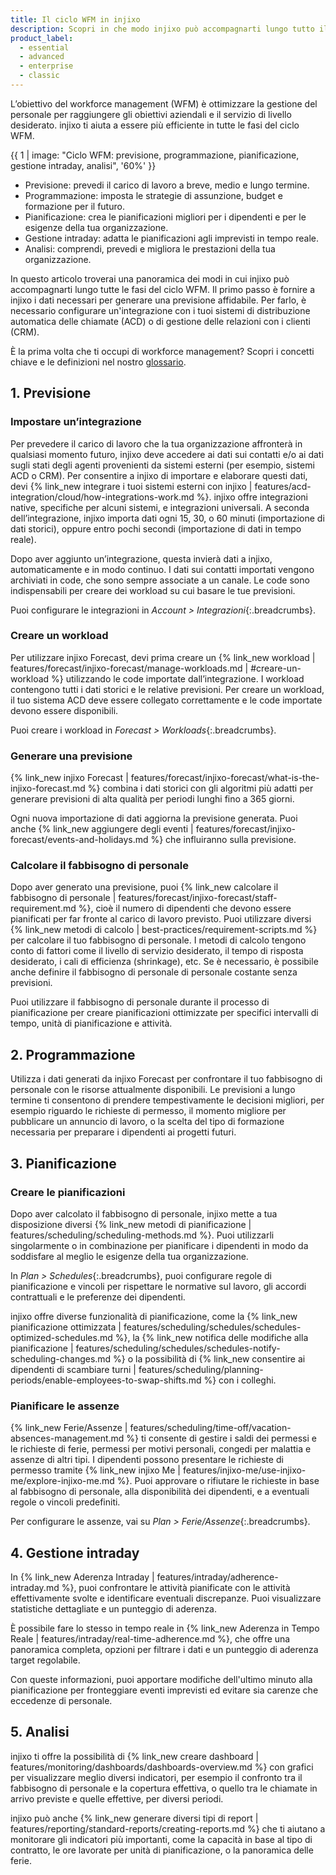 ```yaml
---
title: Il ciclo WFM in injixo
description: Scopri in che modo injixo può accompagnarti lungo tutto il ciclo WFM
product_label:
  - essential
  - advanced
  - enterprise
  - classic
---
```


L’obiettivo del workforce management (WFM) è ottimizzare la gestione del personale per raggiungere gli obiettivi aziendali e il servizio di livello desiderato. injixo ti aiuta a essere più efficiente in tutte le fasi del ciclo WFM.

  {{ 1 | image: "Ciclo WFM: previsione, programmazione, pianificazione, gestione intraday, analisi", '60%' }}

- Previsione: prevedi il carico di lavoro a breve, medio e lungo termine.
- Programmazione: imposta le strategie di assunzione, budget e formazione per il futuro.
- Pianificazione: crea le pianificazioni migliori per i dipendenti e per le esigenze della tua organizzazione.
- Gestione intraday: adatta le pianificazioni agli imprevisti in tempo reale.
- Analisi: comprendi, prevedi e migliora le prestazioni della tua organizzazione.

In questo articolo troverai una panoramica dei modi in cui injixo può accompagnarti lungo tutte le fasi del ciclo WFM.
Il primo passo è fornire a injixo i dati necessari per generare una previsione affidabile. Per farlo, è necessario configurare un'integrazione con i tuoi sistemi di distribuzione automatica delle chiamate (ACD) o di gestione delle relazioni con i clienti (CRM).

È la prima volta che ti occupi di workforce management? Scopri i concetti chiave e le definizioni nel nostro [glossario](https://help.injixo.com/it/glossary/overview).

## 1. Previsione

### Impostare un’integrazione

Per prevedere il carico di lavoro che la tua organizzazione affronterà in qualsiasi momento futuro, injixo deve accedere ai dati sui contatti e/o ai dati sugli stati degli agenti provenienti da sistemi esterni (per esempio, sistemi ACD o CRM). Per consentire a injixo di importare e elaborare questi dati, devi {% link_new integrare i tuoi sistemi esterni con injixo | features/acd-integration/cloud/how-integrations-work.md %}. injixo offre integrazioni native, specifiche per alcuni sistemi, e integrazioni universali. A seconda dell’integrazione, injixo importa dati ogni 15, 30, o 60 minuti (importazione di dati storici), oppure entro pochi secondi (importazione di dati in tempo reale). 

Dopo aver aggiunto un’integrazione, questa invierà dati a injixo, automaticamente e in modo continuo.
I dati sui contatti importati vengono archiviati in code, che sono sempre associate a un canale. Le code sono indispensabili per creare dei workload su cui basare le tue previsioni.

Puoi configurare le integrazioni in _Account > Integrazioni_{:.breadcrumbs}.

### Creare un workload  

Per utilizzare injixo Forecast, devi prima creare un {% link_new workload | features/forecast/injixo-forecast/manage-workloads.md | #creare-un-workload %} utilizzando le code importate dall’integrazione. I workload contengono tutti i dati storici e le relative previsioni. Per creare un workload, il tuo sistema ACD deve essere collegato correttamente e le code importate devono essere disponibili.

Puoi creare i workload in _Forecast > Workloads_{:.breadcrumbs}. 

### Generare una previsione

{% link_new injixo Forecast | features/forecast/injixo-forecast/what-is-the-injixo-forecast.md %} combina i dati storici con gli algoritmi più adatti per generare previsioni di alta qualità per periodi lunghi fino a 365 giorni.

Ogni nuova importazione di dati aggiorna la previsione generata. Puoi anche {% link_new aggiungere degli eventi | features/forecast/injixo-forecast/events-and-holidays.md %} che influiranno sulla previsione.

### Calcolare il fabbisogno di personale

Dopo aver generato una previsione, puoi {% link_new calcolare il fabbisogno di personale | features/forecast/injixo-forecast/staff-requirement.md %}, cioè il numero di dipendenti che devono essere pianificati per far fronte al carico di lavoro previsto. Puoi utilizzare diversi {% link_new metodi di calcolo | best-practices/requirement-scripts.md %} per calcolare il tuo fabbisogno di personale. I metodi di calcolo tengono conto di fattori come il livello di servizio desiderato, il tempo di risposta desiderato, i cali di efficienza (shrinkage), etc. Se è necessario, è possibile anche definire il fabbisogno di personale di personale costante senza previsioni.

Puoi utilizzare il fabbisogno di personale durante il processo di pianificazione per creare pianificazioni ottimizzate per specifici intervalli di tempo, unità di pianificazione e attività.

## 2. Programmazione

Utilizza i dati generati da injixo Forecast per confrontare il tuo fabbisogno di personale con le risorse attualmente disponibili. Le previsioni a lungo termine ti consentono di prendere tempestivamente le decisioni migliori, per esempio riguardo le richieste di permesso, il momento migliore per pubblicare un annuncio di lavoro, o la scelta del tipo di formazione necessaria per preparare i dipendenti ai progetti futuri.

## 3. Pianificazione

### Creare le pianificazioni

Dopo aver calcolato il fabbisogno di personale, injixo mette a tua disposizione diversi {% link_new metodi di pianificazione | features/scheduling/scheduling-methods.md %}. Puoi utilizzarli singolarmente o in combinazione per pianificare i dipendenti in modo da soddisfare al meglio le esigenze della tua organizzazione.

In _Plan > Schedules_{:.breadcrumbs}, puoi configurare regole di pianificazione e vincoli per rispettare le normative sul lavoro, gli accordi contrattuali e le preferenze dei dipendenti.

injixo offre diverse funzionalità di pianificazione, come la {% link_new pianificazione ottimizzata | features/scheduling/schedules/schedules-optimized-schedules.md %}, la {% link_new notifica delle modifiche alla pianificazione | features/scheduling/schedules/schedules-notify-scheduling-changes.md %} o la possibilità di {% link_new consentire ai dipendenti di scambiare turni | features/scheduling/planning-periods/enable-employees-to-swap-shifts.md %} con i colleghi.

### Pianificare le assenze

{% link_new Ferie/Assenze | features/scheduling/time-off/vacation-absences-management.md %} ti consente di gestire i saldi dei permessi e le richieste di ferie, permessi per motivi personali, congedi per malattia e assenze di altri tipi. I dipendenti possono presentare le richieste di permesso tramite {% link_new injixo Me | features/injixo-me/use-injixo-me/explore-injixo-me.md %}. Puoi approvare o rifiutare le richieste in base al fabbisogno di personale, alla disponibilità dei dipendenti, e a eventuali regole o vincoli predefiniti.

Per configurare le assenze, vai su _Plan > Ferie/Assenze_{:.breadcrumbs}.

## 4. Gestione intraday

In {% link_new Aderenza Intraday | features/intraday/adherence-intraday.md %}, puoi confrontare le attività pianificate con le attività effettivamente svolte e identificare eventuali discrepanze. Puoi visualizzare statistiche dettagliate e un punteggio di aderenza.

È possibile fare lo stesso in tempo reale in {% link_new Aderenza in Tempo Reale | features/intraday/real-time-adherence.md %}, che offre una panoramica completa, opzioni per filtrare i dati e un punteggio di aderenza target regolabile.

Con queste informazioni, puoi apportare modifiche dell'ultimo minuto alla pianificazione per fronteggiare eventi imprevisti ed evitare sia carenze che eccedenze di personale.

## 5. Analisi

injixo ti offre la possibilità di {% link_new creare dashboard | features/monitoring/dashboards/dashboards-overview.md %} con grafici per visualizzare meglio diversi indicatori, per esempio il confronto tra il fabbisogno di personale e la copertura effettiva, o quello tra le chiamate in arrivo previste e quelle effettive, per diversi periodi.

injixo può anche {% link_new generare diversi tipi di report | features/reporting/standard-reports/creating-reports.md %} che ti aiutano a monitorare gli indicatori più importanti, come la capacità in base al tipo di contratto, le ore lavorate per unità di pianificazione, o la panoramica delle ferie.
